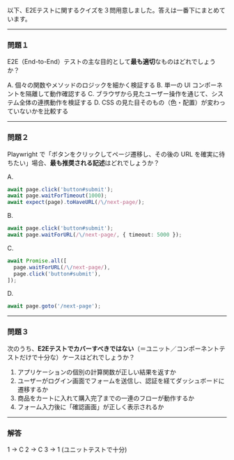 以下、E2Eテストに関するクイズを３問用意しました。答えは一番下にまとめています。

---

### 問題１

E2E（End-to-End）テストの主な目的として**最も適切**なものはどれでしょうか？

A. 個々の関数やメソッドのロジックを細かく検証する
B. 単一の UI コンポーネントを隔離して動作確認する
C. ブラウザから見たユーザー操作を通じて、システム全体の連携動作を検証する
D. CSS の見た目そのもの（色・配置）が変わっていないかを比較する

---

### 問題２

Playwright で「ボタンをクリックしてページ遷移し、その後の URL を確実に待ちたい」場合、**最も推奨される記述**はどれでしょうか？

A.

```ts
await page.click('button#submit');
await page.waitForTimeout(1000);
await expect(page).toHaveURL(/\/next-page/);
```

B.

```ts
await page.click('button#submit');
await page.waitForURL(/\/next-page/, { timeout: 5000 });
```

C.

```ts
await Promise.all([
  page.waitForURL(/\/next-page/),
  page.click('button#submit'),
]);
```

D.

```ts
await page.goto('/next-page');
```

---

### 問題３

次のうち、**E2Eテストでカバーすべきではない**（＝ユニット／コンポーネントテストだけで十分な）ケースはどれでしょうか？

1. アプリケーションの個別の計算関数が正しい結果を返すか
2. ユーザーがログイン画面でフォームを送信し、認証を経てダッシュボードに遷移するか
3. 商品をカートに入れて購入完了までの一連のフローが動作するか
4. フォーム入力後に「確認画面」が正しく表示されるか

---

### 解答

1 → C
2 → C
3 → 1 (ユニットテストで十分)
